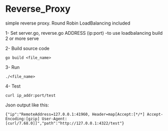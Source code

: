 # Reverse_Proxy
simple reverse proxy. Round Robin LoadBalancing included

1- Set server.go, reverse.go ADDRESS (ip:port)
-to use loadbalancing build 2 or more serve

2- Build source code
```
go build <file_name>
```

3- Run
```
./<file_name>
```

4- Test
```
curl ip_addr:port/test
```
Json output like this:
```
{"ip":"RemoteAddress=127.0.0.1:41960, Header=map[Accept:[*/*] Accept-Encoding:[gzip] User-Agent:[curl/7.68.0]]","path":"http://127.0.0.1:4322/test"}
```
